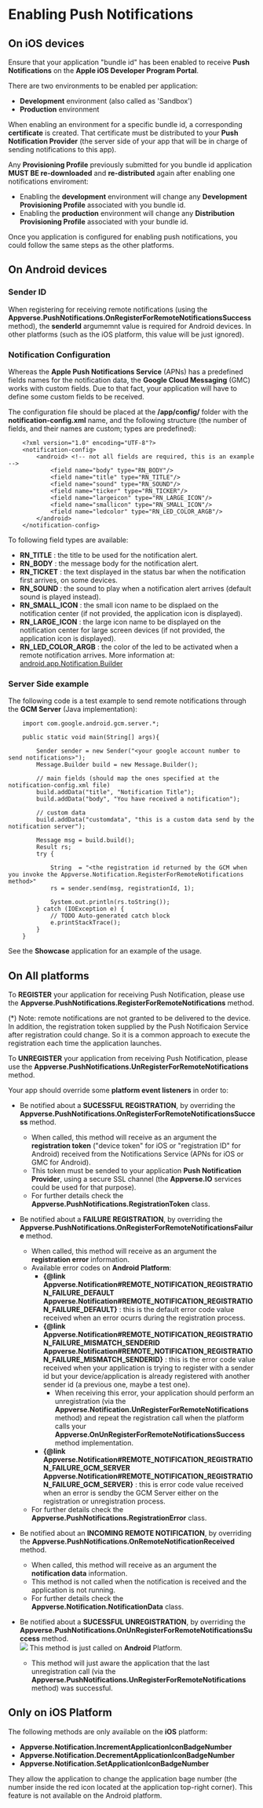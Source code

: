 Enabling Push Notifications
====================

On iOS devices
---------------------

Ensure that your application "bundle id" has been enabled to receive <b>Push Notifications</b> on the <b>Apple iOS Developer Program Portal</b>.

There are two environments to be enabled per application:

* **Development** environment (also called as 'Sandbox')
* **Production** environment

When enabling an environment for a specific bundle id, a corresponding **certificate** is created. That certificate must be distributed to your **Push Notification Provider** (the server side of your app that will be in charge of sending notifications to this app).

Any **Provisioning Profile** previously submitted for you bundle id application **MUST BE re-downloaded** and **re-distributed** again after enabling one notifications enviroment:

* Enabling the **development** environment will change any **Development Provisioning Profile** associated with you bundle id.
* Enabling the **production** environment will change any **Distribution Provisioning Profile** associated with your bundle id.

Once you application is configured for enabling push notifications, you could follow the same steps as the other platforms.

On Android devices
---------------------

### Sender ID

When registering for receiving remote notifications (using the **Appverse.PushNotifications.OnRegisterForRemoteNotificationsSuccess** method), the **senderId** argumemnt value is required for Android devices. In other platforms (such as the iOS platform, this value will be just ignored).

### Notification Configuration

Whereas the <b> Apple Push Notifications Service</b> (APNs) has a predefined fields names for the notification data, the <b>Google Cloud Messaging</b> (GMC) works with custom fields. Due to that fact, your application will have to define some custom fields to be received.

The configuration file should be placed at the <b>/app/config/</b> folder with the <b>notification-config.xml</b> name, and the following structure (the number of fields, and their names are custom; types are predefined):

		<?xml version="1.0" encoding="UTF-8"?>
		<notification-config>
			<android> <!-- not all fields are required, this is an example -->
				<field name="body" type="RN_BODY"/>
				<field name="title" type="RN_TITLE"/>
				<field name="sound" type="RN_SOUND"/>
				<field name="ticker" type="RN_TICKER"/>
				<field name="largeicon" type="RN_LARGE_ICON"/>
				<field name="smallicon" type="RN_SMALL_ICON"/>
				<field name="ledcolor" type="RN_LED_COLOR_ARGB"/>
			</android>
		</notification-config>	

To following field types are available:

+ <b>RN_TITLE</b> : the title to be used for the notification alert.
+ <b>RN_BODY</b> : the message body for the notification alert.
+ <b>RN_TICKET</b> : the text displayed in the status bar when the notification first arrives, on some devices.
+ <b>RN_SOUND</b> : the sound to play when a notification alert arrives (default sound is played instead).
+ <b>RN_SMALL_ICON</b> : the small icon name to be displaed on the notification center (if not provided, the application icon is displayed).
+ <b>RN_LARGE_ICON</b> : the large icon name to be displayed on the notification center for large screen devices (if not provided, the application icon is displayed).
+ <b>RN_LED_COLOR_ARGB</b> : the color of the led to be activated when a remote notification arrives. More information at: <a href="http://developer.android.com/reference/android/app/Notification.Builder.html#setLights(int, int, int)">android.app.Notification.Builder</a>

### Server Side example

The following code is a test example to send remote notifications through the <b>GCM Server</b> (Java implementation):

		import com.google.android.gcm.server.*;
		
		public static void main(String[] args){
			
			Sender sender = new Sender("<your google account number to send notifications>");
			Message.Builder build = new Message.Builder();
			
			// main fields (should map the ones specified at the notification-config.xml file)
			build.addData("title", "Notification Title");
			build.addData("body", "You have received a notification");
			
			// custom data
			build.addData("customdata", "this is a custom data send by the notification server");
						
			Message msg = build.build();
			Result rs;
			try {
				
				String  = "<the registration id returned by the GCM when you invoke the Appverse.Notification.RegisterForRemoteNotifications method>"
				rs = sender.send(msg, registrationId, 1);
				
				System.out.println(rs.toString());
			} catch (IOException e) {
				// TODO Auto-generated catch block
				e.printStackTrace();
			}
		}

See the <b>Showcase</b> application for an example of the usage.
		

On All platforms
---------------------

To **REGISTER** your application for receiving Push Notification, please use the **Appverse.PushNotifications.RegisterForRemoteNotifications** method.

(*) Note: remote notifications are not granted to be delivered to the device. In addition, the registration token supplied by the Push Notificaion Service after registration could change. So it is a common approach to execute the registration each time the application launches.

To **UNREGISTER** your application from receiving Push Notification, please use the **Appverse.PushNotifications.UnRegisterForRemoteNotifications** method.

Your app should override some **platform event listeners** in order to:

* Be notified about a **SUCESSFUL REGISTRATION**, by overriding the **Appverse.PushNotifications.OnRegisterForRemoteNotificationsSuccess** method.
	* When called, this method will receive as an argument the **registration token** ("device token" for iOS or "registration ID" for Android) received from the Notifications Service (APNs for iOS or GMC for Android).
	* This token must be sended to your application **Push Notification Provider**, using a secure SSL channel (the **Appverse.IO** services could be used for that purpose).
	* For further details check the **Appverse.PushNotifications.RegistrationToken** class.

* Be notified about a **FAILURE REGISTRATION**, by overriding the **Appverse.PushNotifications.OnRegisterForRemoteNotificationsFailure** method.
	* When called, this method will receive as an argument the **registration error** information.
	* Available error codes on **Android Platform**:
		* **{@link Appverse.Notification#REMOTE_NOTIFICATION_REGISTRATION_FAILURE_DEFAULT Appverse.Notification#REMOTE_NOTIFICATION_REGISTRATION_FAILURE_DEFAULT}** : this is the default error code value received when an error ocurrs during the registration process.
		* **{@link Appverse.Notification#REMOTE_NOTIFICATION_REGISTRATION_FAILURE_MISMATCH_SENDERID Appverse.Notification#REMOTE_NOTIFICATION_REGISTRATION_FAILURE_MISMATCH_SENDERID}** : this is the error code value received when your application is trying to register with a sender id but your device/application is already registered with another sender id (a previous one, maybe a test one).
			* When receiving this error, your application should perform an unregistration (via the **Appverse.Notification.UnRegisterForRemoteNotifications** method) and repeat the registration call when the platform calls your **Appverse.OnUnRegisterForRemoteNotificationsSuccess** method implementation.
		* **{@link Appverse.Notification#REMOTE_NOTIFICATION_REGISTRATION_FAILURE_GCM_SERVER Appverse.Notification#REMOTE_NOTIFICATION_REGISTRATION_FAILURE_GCM_SERVER}** : this is error code value received when an error is sendby the GCM Server either on the registration or unregistration process.
	* For further details check the **Appverse.PushNotifications.RegistrationError** class.
	
* Be notified about an **INCOMING REMOTE NOTIFICATION**,  by overriding the **Appverse.PushNotifications.OnRemoteNotificationReceived** method.
	* When called, this method will receive as an argument the **notification data** information.
	* This method is not called when the notification is received and the application is not running.
	* For further details check the **Appverse.Notification.NotificationData** class.
	
* Be notified about a **SUCESSFUL UNREGISTRATION**, by overriding the **Appverse.PushNotifications.OnUnRegisterForRemoteNotificationsSuccess** method. <br/><img src="resources/images/warning.png"/> This method is just called on **Android** Platform.
	* This method will just aware the application that the last unregistration call (via the **Appverse.PushNotifications.UnRegisterForRemoteNotifications** method) was successful.
	
Only on iOS Platform
---------------------

The following methods are only available on the **iOS** platform:

* **Appverse.Notification.IncrementApplicationIconBadgeNumber**
* **Appverse.Notification.DecrementApplicationIconBadgeNumber**
* **Appverse.Notification.SetApplicationIconBadgeNumber**

They allow the application to change the application bage number (the number inside the red icon located at the application top-right corner).
This feature is not available on the Android platform.

